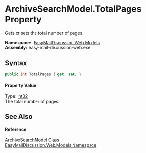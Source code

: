 ArchiveSearchModel.TotalPages Property
======================================
Gets or sets the total number of pages.

  **Namespace:**  [EasyMailDiscussion.Web.Models][1]  
  **Assembly:** easy-mail-discussion-web.exe

Syntax
------

```csharp
public int TotalPages { get; set; }
```

#### Property Value
Type: [Int32][2]  
 The total number of pages. 

See Also
--------

#### Reference
[ArchiveSearchModel Class][3]  
[EasyMailDiscussion.Web.Models Namespace][1]  

[1]: ../README.md
[2]: https://docs.microsoft.com/dotnet/api/system.int32
[3]: README.md